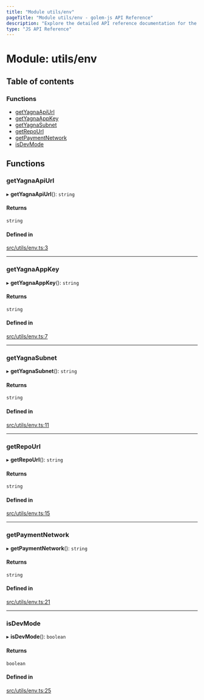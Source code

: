 ```yaml
---
title: "Module utils/env"
pageTitle: "Module utils/env - golem-js API Reference"
description: "Explore the detailed API reference documentation for the Module utils/env within the golem-js SDK for the Golem Network."
type: "JS API Reference"
---
```

# Module: utils/env

## Table of contents

### Functions

- [getYagnaApiUrl](utils_env#getyagnaapiurl)
- [getYagnaAppKey](utils_env#getyagnaappkey)
- [getYagnaSubnet](utils_env#getyagnasubnet)
- [getRepoUrl](utils_env#getrepourl)
- [getPaymentNetwork](utils_env#getpaymentnetwork)
- [isDevMode](utils_env#isdevmode)

## Functions

### getYagnaApiUrl

▸ **getYagnaApiUrl**(): `string`

#### Returns

`string`

#### Defined in

[src/utils/env.ts:3](https://github.com/golemfactory/golem-js/blob/e7b6d14/src/utils/env.ts#L3)

___

### getYagnaAppKey

▸ **getYagnaAppKey**(): `string`

#### Returns

`string`

#### Defined in

[src/utils/env.ts:7](https://github.com/golemfactory/golem-js/blob/e7b6d14/src/utils/env.ts#L7)

___

### getYagnaSubnet

▸ **getYagnaSubnet**(): `string`

#### Returns

`string`

#### Defined in

[src/utils/env.ts:11](https://github.com/golemfactory/golem-js/blob/e7b6d14/src/utils/env.ts#L11)

___

### getRepoUrl

▸ **getRepoUrl**(): `string`

#### Returns

`string`

#### Defined in

[src/utils/env.ts:15](https://github.com/golemfactory/golem-js/blob/e7b6d14/src/utils/env.ts#L15)

___

### getPaymentNetwork

▸ **getPaymentNetwork**(): `string`

#### Returns

`string`

#### Defined in

[src/utils/env.ts:21](https://github.com/golemfactory/golem-js/blob/e7b6d14/src/utils/env.ts#L21)

___

### isDevMode

▸ **isDevMode**(): `boolean`

#### Returns

`boolean`

#### Defined in

[src/utils/env.ts:25](https://github.com/golemfactory/golem-js/blob/e7b6d14/src/utils/env.ts#L25)
